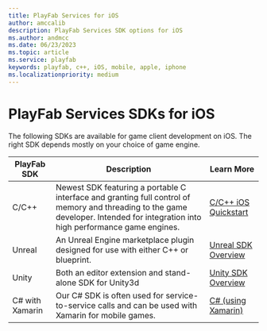 ```yaml
---
title: PlayFab Services for iOS
author: amccalib
description: PlayFab Services SDK options for iOS
ms.author: andmcc
ms.date: 06/23/2023
ms.topic: article
ms.service: playfab
keywords: playfab, c++, iOS, mobile, apple, iphone
ms.localizationpriority: medium
---
```


# PlayFab Services SDKs for iOS

The following SDKs are available for game client development on iOS. The right SDK depends mostly on your choice of game engine.

| PlayFab SDK     | Description | Learn More |
|-----------------|-------------|------------|
| C/C++          | Newest SDK featuring a portable C interface and granting full control of memory and threading to the game developer. Intended for integration into high performance game engines. | [C/C++ iOS Quickstart](../c/quickstart-ios.md) |
| Unreal          | An Unreal Engine marketplace plugin designed for use with either C++ or blueprint. | [Unreal SDK Overview](../unreal/index.md) |
| Unity           | Both an editor extension and stand-alone SDK for Unity3d | [Unity SDK Overview](../unity3d/index.md) |
| C# with Xamarin | Our C# SDK is often used for service-to-service calls and can be used with Xamarin for mobile games. | [C# (using Xamarin)](../c-sharp/index.md) |